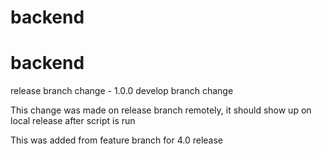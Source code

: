# backend
# backend

release branch change - 1.0.0
develop branch change


This change was made on release branch remotely, it should show up on local release after script is run

This was added from feature branch for 4.0 release